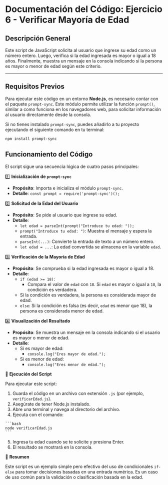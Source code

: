 # Documentación del Código: Ejercicio 6 - Verificar Mayoría de Edad

## Descripción General

Este script de JavaScript solicita al usuario que ingrese su edad como un número entero. Luego, verifica si la edad ingresada es mayor o igual a 18 años. Finalmente, muestra un mensaje en la consola indicando si la persona es mayor o menor de edad según este criterio.

---

## Requisitos Previos

Para ejecutar este código en un entorno **Node.js**, es necesario contar con el paquete `prompt-sync`. Este módulo permite utilizar la función `prompt()`, similar a como funciona en los navegadores web, para solicitar información al usuario directamente desde la consola.

Si no tienes instalado `prompt-sync`, puedes añadirlo a tu proyecto ejecutando el siguiente comando en tu terminal:

```bash
npm install prompt-sync
```

## Funcionamiento del Código

El script sigue una secuencia lógica de cuatro pasos principales:

1️⃣ **Inicialización de `prompt-sync`**

<!-- ![Diagrama de la inicialización de prompt-sync](../imagenes/edad-1-prompt-sync.png) -->
*   **Propósito**: Importa e inicializa el módulo `prompt-sync`.
*   **Detalle**: `const prompt = require('prompt-sync')();`

2️⃣ **Solicitud de la Edad del Usuario**

<!-- ![Captura de pantalla de la solicitud de la edad al usuario](../imagenes/edad-2-entrada.png) -->
*   **Propósito**: Se pide al usuario que ingrese su edad.
*   **Detalle**:
    *   `let edad = parseInt(prompt("Introduce tu edad: "));`
    *   `prompt("Introduce tu edad: ")`: Muestra el mensaje y espera la entrada.
    *   `parseInt(...)`: Convierte la entrada de texto a un número entero.
    *   `let edad = ...`: La edad convertida se almacena en la variable `edad`.

3️⃣ **Verificación de la Mayoría de Edad**

<!-- ![Diagrama de flujo de la condición para verificar la mayoría de edad](../imagenes/edad-3-verificacion.png) -->
*   **Propósito**: Se comprueba si la edad ingresada es mayor o igual a 18.
*   **Detalle**:
    *   `if (edad >= 18)`:
        *   Compara el valor de `edad` con `18`. Si `edad` es mayor o igual a `18`, la condición es verdadera.
    *   Si la condición es verdadera, la persona es considerada mayor de edad.
    *   `else`: Si la condición es falsa (es decir, `edad` es menor que 18), la persona es considerada menor de edad.

4️⃣ **Visualización del Resultado**

<!-- ![Muestra de la visualización del resultado (mayor o menor de edad) en consola](../imagenes/edad-4-visualizacion.png) -->
*   **Propósito**: Se muestra un mensaje en la consola indicando si el usuario es mayor o menor de edad.
*   **Detalle**:
    *   Si es mayor de edad:
        *   `console.log("Eres mayor de edad.");`
    *   Si es menor de edad:
        *   `console.log("Eres menor de edad.");`

🚀 **Ejecución del Script**

Para ejecutar este script:

1.  Guarda el código en un archivo con extensión `.js` (por ejemplo, `verificarEdad.js`).
2.  Asegúrate de tener Node.js instalado.
3.  Abre una terminal y navega al directorio del archivo.
4.  Ejecuta con el comando:
<!-- 
    ![Comando de ejecución del script verificarEdad.js en la terminal](../imagenes/edad-5-ejecucion.png) -->
    ```bash
    node verificarEdad.js
    ```
5.  Ingresa tu edad cuando se te solicite y presiona Enter.
6.  El resultado se mostrará en la consola.

🏁 **Resumen**

Este script es un ejemplo simple pero efectivo del uso de condicionales `if-else` para tomar decisiones basadas en una entrada numérica. Es un caso de uso común para la validación o clasificación basada en la edad.